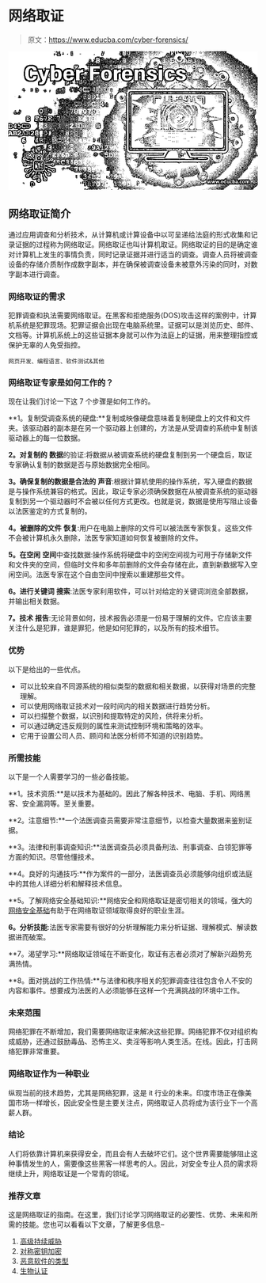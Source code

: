 # 网络取证

> 原文：<https://www.educba.com/cyber-forensics/>

![Cyber Forensics](img/c8b390f9a6f81c96cb141cd4996e0b79.png)



## 网络取证简介

通过应用调查和分析技术，从计算机或计算设备中以可呈递给法庭的形式收集和记录证据的过程称为网络取证。网络取证也叫计算机取证。网络取证的目的是确定谁对计算机上发生的事情负责，同时记录证据并进行适当的调查。调查人员将被调查设备的存储介质制作成数字副本，并在确保被调查设备未被意外污染的同时，对数字副本进行调查。

### 网络取证的需求

犯罪调查和执法需要网络取证。在黑客和拒绝服务(DOS)攻击这样的案例中，计算机系统是犯罪现场。犯罪证据会出现在电脑系统里。证据可以是浏览历史、邮件、文档等。计算机系统上的这些证据本身就可以作为法庭上的证据，用来整理指控或保护无辜的人免受指控。

<small>网页开发、编程语言、软件测试&其他</small>

### 网络取证专家是如何工作的？

现在让我们讨论一下这 7 个步骤是如何工作的。

**1。复制受调查系统的硬盘:**复制或映像硬盘意味着复制硬盘上的文件和文件夹。该驱动器的副本是在另一个驱动器上创建的，方法是从受调查的系统中复制该驱动器上的每一位数据。

**2。对复制的** **数据**的验证:将数据从被调查系统的硬盘复制到另一个硬盘后，取证专家确认复制的数据是否与原始数据完全相同。

**3。确保复制的数据是合法的** **声音**:根据计算机使用的操作系统，写入硬盘的数据是与操作系统兼容的格式。因此，取证专家必须确保数据在从被调查系统的驱动器复制到另一个驱动器时不会被以任何方式更改。也就是说，数据是使用写阻止设备以法医鉴定的方式复制的。

**4。被删除的文件** **恢复**:用户在电脑上删除的文件可以被法医专家恢复。这些文件不会被计算机永久删除，法医专家知道如何恢复被删除的文件。

**5。在空闲** **空间**中查找数据:操作系统将硬盘中的空闲空间视为可用于存储新文件和文件夹的空间，但临时文件和多年前删除的文件会存储在此，直到新数据写入空闲空间。法医专家在这个自由空间中搜索以重建那些文件。

**6。进行关键词** **搜索**:法医专家利用软件，可以针对给定的关键词浏览全部数据，并输出相关数据。

**7。技术** **报告**:无论背景如何，技术报告必须是一份易于理解的文件。它应该主要关注什么是犯罪，谁是罪犯，他是如何犯罪的，以及所有的技术细节。

### 优势

以下是给出的一些优点。

*   可以比较来自不同源系统的相似类型的数据和相关数据，以获得对场景的完整理解。
*   可以使用网络取证技术对一段时间内的相关数据进行趋势分析。
*   可以扫描整个数据，以识别和提取特定的风险，供将来分析。
*   可以通过确定违反规则的属性来测试控制环境和策略的效率。
*   它用于设置公司人员、顾问和法医分析师不知道的识别趋势。

### 所需技能

以下是一个人需要学习的一些必备技能。

**1。技术资质:**是以技术为基础的。因此了解各种技术、电脑、手机、网络黑客、安全漏洞等。至关重要。

**2。注意细节:**一个法医调查员需要非常注意细节，以检查大量数据来鉴别证据。

**3。法律和刑事调查知识:**法医调查员必须具备刑法、刑事调查、白领犯罪等方面的知识。尽管他懂技术。

**4。良好的沟通技巧:**作为案件的一部分，法医调查员必须能够向组织或法庭中的其他人详细分析和解释技术信息。

**5。了解网络安全基础知识:**网络安全和网络取证是密切相关的领域，强大的[网络安全基础](https://www.educba.com/what-is-cyber-security/)有助于在网络取证领域取得良好的职业生涯。

**6。分析技能**:法医专家需要有很好的分析理解能力来分析证据、理解模式、解读数据进而破案。

**7。渴望学习:**网络取证领域在不断变化，取证有志者必须对了解新兴趋势充满热情。

**8。面对挑战的工作热情:**与法律和秩序相关的犯罪调查往往包含令人不安的内容和事件。想要成为法医的人必须能够在这样一个充满挑战的环境中工作。

### 未来范围

网络犯罪在不断增加，我们需要网络取证来解决这些犯罪。网络犯罪不仅对组织构成威胁，还通过鼓励毒品、恐怖主义、卖淫等影响人类生活。在线。因此，打击网络犯罪非常重要。

### 网络取证作为一种职业

纵观当前的技术趋势，尤其是网络犯罪，这是 it 行业的未来。印度市场正在像美国市场一样增长，因此安全性是主要关注点，网络取证人员将成为该行业下一个高薪人群。

### 结论

人们将依靠计算机来获得安全，而且会有人去破坏它们。这个世界需要能够阻止这种事情发生的人，需要像这些黑客一样思考的人。因此，对安全专业人员的需求将继续上升，网络取证是一个常青的领域。

### 推荐文章

这是网络取证的指南。在这里，我们讨论学习网络取证的必要性、优势、未来和所需的技能。您也可以看看以下文章，了解更多信息–

1.  [高级持续威胁](https://www.educba.com/advanced-persistent-threats/)
2.  [对称密钥加密](https://www.educba.com/symmetric-key-encryption/)
3.  [恶意软件的类型](https://www.educba.com/types-of-malware/)
4.  [生物认证](https://www.educba.com/biometric-authentication/)





